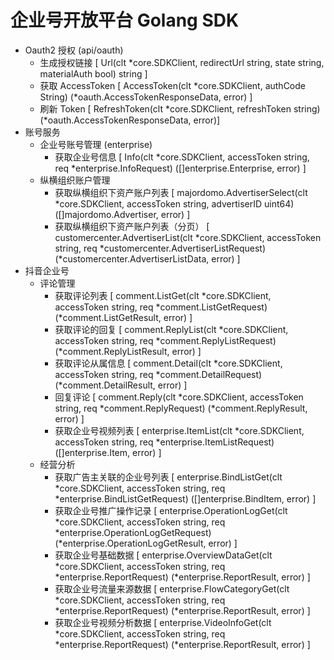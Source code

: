 # 企业号开放平台 Golang SDK

- Oauth2 授权 (api/oauth)
  - 生成授权链接 [ Url(clt *core.SDKClient, redirectUrl string, state string, materialAuth bool) string ]
  - 获取 AccessToken [ AccessToken(clt *core.SDKClient, authCode String) (*oauth.AccessTokenResponseData, error) ]
  - 刷新 Token [ RefreshToken(clt *core.SDKClient, refreshToken string) (*oauth.AccessTokenResponseData, error)]
- 账号服务
  - 企业号账号管理 (enterprise)
    - 获取企业号信息 [ Info(clt *core.SDKClient, accessToken string, req *enterprise.InfoRequest) ([]enterprise.Enterprise, error) ]
  - 纵横组织账户管理 
    - 获取纵横组织下资产账户列表 [ majordomo.AdvertiserSelect(clt *core.SDKClient, accessToken string, advertiserID uint64) ([]majordomo.Advertiser, error) ]
    - 获取纵横组织下资产账户列表（分页） [ customercenter.AdvertiserList(clt *core.SDKClient, accessToken string, req *customercenter.AdvertiserListRequest) (*customercenter.AdvertiserListData, error) ]
- 抖音企业号
  - 评论管理
    - 获取评论列表 [ comment.ListGet(clt *core.SDKClient, accessToken string, req *comment.ListGetRequest) (*comment.ListGetResult, error) ]
    - 获取评论的回复 [ comment.ReplyList(clt *core.SDKClient, accessToken string, req *comment.ReplyListRequest) (*comment.ReplyListResult, error) ]
    - 获取评论从属信息 [ comment.Detail(clt *core.SDKClient, accessToken string, req *comment.DetailRequest) (*comment.DetailResult, error) ]
    - 回复评论 [ comment.Reply(clt *core.SDKClient, accessToken string, req *comment.ReplyRequest) (*comment.ReplyResult, error) ]
    - 获取企业号视频列表 [ enterprise.ItemList(clt *core.SDKClient, accessToken string, req *enterprise.ItemListRequest) ([]enterprise.Item, error) ]
  - 经营分析
    - 获取广告主关联的企业号列表 [ enterprise.BindListGet(clt *core.SDKClient, accessToken string, req *enterprise.BindListGetRequest) ([]enterprise.BindItem, error) ]
    - 获取企业号推广操作记录 [ enterprise.OperationLogGet(clt *core.SDKClient, accessToken string, req *enterprise.OperationLogGetRequest) (*enterprise.OperationLogGetResult, error) ]
    - 获取企业号基础数据 [ enterprise.OverviewDataGet(clt *core.SDKClient, accessToken string, req *enterprise.ReportRequest) (*enterprise.ReportResult, error) ]
    - 获取企业号流量来源数据 [ enterprise.FlowCategoryGet(clt *core.SDKClient, accessToken string, req *enterprise.ReportRequest) (*enterprise.ReportResult, error) ]
    - 获取企业号视频分析数据 [ enterprise.VideoInfoGet(clt *core.SDKClient, accessToken string, req *enterprise.ReportRequest) (*enterprise.ReportResult, error) ]
